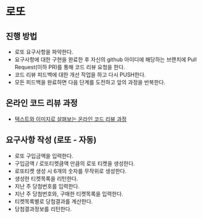 # 로또
## 진행 방법
* 로또 요구사항을 파악한다.
* 요구사항에 대한 구현을 완료한 후 자신의 github 아이디에 해당하는 브랜치에 Pull Request(이하 PR)를 통해 코드 리뷰 요청을 한다.
* 코드 리뷰 피드백에 대한 개선 작업을 하고 다시 PUSH한다.
* 모든 피드백을 완료하면 다음 단계를 도전하고 앞의 과정을 반복한다.

## 온라인 코드 리뷰 과정
* [텍스트와 이미지로 살펴보는 온라인 코드 리뷰 과정](https://github.com/next-step/nextstep-docs/tree/master/codereview)

## 요구사항 작성 (로또 - 자동)
* 로또 구입금액을 입력한다.
* 구입금액 / 로또티켓큼액 만큼의 로또 티켓을 생성한다.
* 로또티켓 생성 시 6개의 숫자를 무작위로 생성한다.
* 생성한 티켓목록을 리턴한다.
* 지난 주 당첨번호를 입력한다.
* 지난 주 당첨번호와, 구매한 티켓목록을 입력한다.
* 티켓목록별로 당첨결과를 계산한다.
* 당첨결과정보를 리턴한다.